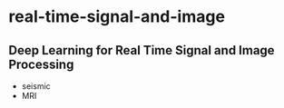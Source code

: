 # real-time-signal-and-image
## Deep Learning for Real Time Signal and Image Processing
* seismic
* MRI
